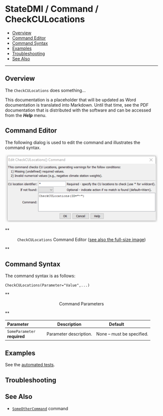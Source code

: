 # StateDMI / Command / CheckCULocations #

* [Overview](#overview)
* [Command Editor](#command-editor)
* [Command Syntax](#command-syntax)
* [Examples](#examples)
* [Troubleshooting](#troubleshooting)
* [See Also](#see-also)

-------------------------

## Overview ##

The `CheckCULocations` does something...

This documentation is a placeholder that will be updated as Word documentation is translated into Markdown.
Until that time, see the PDF documentation that is distributed with the software and can be accessed
from the ***Help*** menu.

## Command Editor ##

The following dialog is used to edit the command and illustrates the command syntax.

![CheckCULocations](CheckCULocations.png)

**<p style="text-align: center;">
`CheckCULocations` Command Editor (<a href="../CheckCULocations.png">see also the full-size image</a>)
</p>**

## Command Syntax ##

The command syntax is as follows:

```text
CheckCULocations(Parameter="Value",...)
```
**<p style="text-align: center;">
Command Parameters
</p>**

| **Parameter**&nbsp;&nbsp;&nbsp;&nbsp;&nbsp;&nbsp;&nbsp;&nbsp;&nbsp;&nbsp;&nbsp;&nbsp; | **Description** | **Default**&nbsp;&nbsp;&nbsp;&nbsp;&nbsp;&nbsp;&nbsp;&nbsp;&nbsp;&nbsp; |
| --------------|-----------------|----------------- |
|`SomeParameter`<br>**required**|Parameter description.|None – must be specified.|

## Examples ##

See the [automated tests](https://github.com/OpenWaterFoundation/cdss-app-statedmi-main/tree/master/test/regression/commands/CheckCULocations).

## Troubleshooting ##

## See Also ##

* [`SomeOtherCommand`](../SomeOtherCommand/SomeOtherCommand) command

